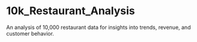 # 10k_Restaurant_Analysis
An analysis of 10,000 restaurant data for insights into trends, revenue, and customer behavior.

